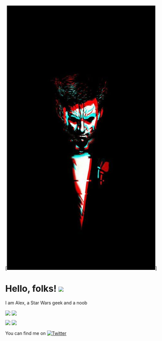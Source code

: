 
[![Header](https://github.com/AlexThundrous/AlexThundrous/blob/master/readme_header.jpg?raw=true)]


# Hello, folks! <img src="https://raw.githubusercontent.com/MartinHeinz/MartinHeinz/master/wave.gif" width="30px">

I am Alex, a Star Wars geek and a noob


<img align="center" src="https://github-readme-stats.vercel.app/api/?username=AlexThundrous&theme=tokyonight&show_icons=true"/>


<img align="center" src="https://github-readme-stats.vercel.app/api/top-langs/?username=AlexThundrous&theme=dracula" />


![](https://img.shields.io/badge/OS-Mac-informational?style=flat&logo=&logoColor=black&color=2bbc8a) ![](https://img.shields.io/badge/Cloud-AWS-informational?style=flat&logo=<LOGO_NAME>&logoColor=black&color=2bbc8a)
 
 
 <!-- Actual text -->

You can find me on  [![Twitter][1.2]][1]

<!-- Icons -->

[1.2]: http://i.imgur.com/wWzX9uB.png 

<!-- Links to your social media accounts -->

[1]: https://twitter.com/realthundrous21

<!--
**AlexThundrous/AlexThundrous** is a ✨ _special_ ✨ repository because its `README.md` (this file) appears on your GitHub profile.
-->
